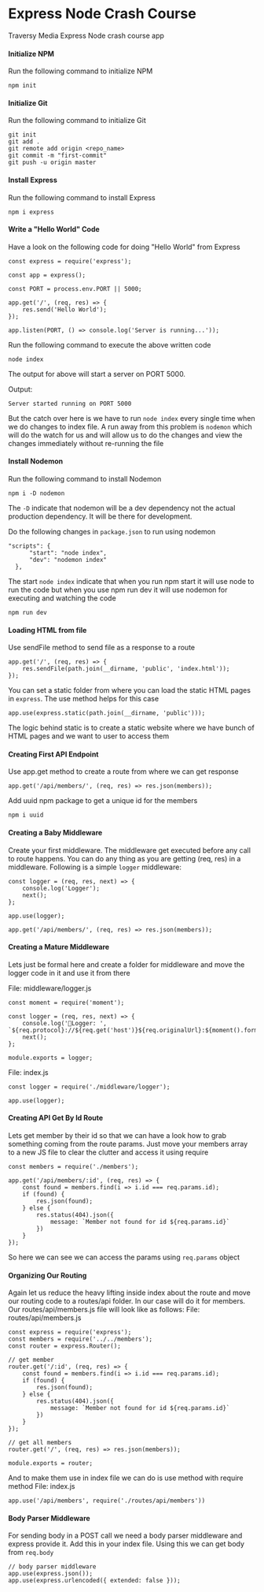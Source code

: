 # Express Node Crash Course

Traversy Media Express Node crash course app

#### Initialize NPM
Run the following command to initialize NPM
```
npm init
```

#### Initialize Git
Run the following command to initialize Git
```
git init
git add .
git remote add origin <repo_name>
git commit -m "first-commit"
git push -u origin master
```

#### Install Express
Run the following command to install Express
```
npm i express
```

#### Write a "Hello World" Code
Have a look on the following code for doing "Hello World" from Express
```
const express = require('express');

const app = express();

const PORT = process.env.PORT || 5000;

app.get('/', (req, res) => {
    res.send('Hello World');
});

app.listen(PORT, () => console.log('Server is running...'));
```
Run the following command to execute the above written code
```
node index
```
The output for above will start a server on PORT 5000. 

Output:
```
Server started running on PORT 5000
```
But the catch over here is we have to run `node index` every single time when we do changes to index file. A run away from this problem is `nodemon` which will do the watch for us and will allow us to do the changes and view the changes immediately without re-running the file

#### Install Nodemon
Run the following command to install Nodemon
```
npm i -D nodemon
```
The `-D` indicate that nodemon will be a dev dependency not the actual production dependency. It will be there for development.

Do the following changes in `package.json` to run using nodemon
```
"scripts": {
      "start": "node index",
      "dev": "nodemon index"
  },
```
The start `node index` indicate that when you run npm start it will use node to run the code but when you use npm run dev it will use nodemon for executing and watching the code
```
npm run dev
```

#### Loading HTML from file
Use sendFile method to send file as a response to a route
```
app.get('/', (req, res) => {
    res.sendFile(path.join(__dirname, 'public', 'index.html'));
});
```
You can set a static folder from where you can load the static HTML pages in `express`. The use method helps for this case
```
app.use(express.static(path.join(__dirname, 'public')));
```
The logic behind static is to create a static website where we have bunch of HTML pages and we want to user to access them

#### Creating First API Endpoint
Use app.get method to create a route from where we can get response
```
app.get('/api/members/', (req, res) => res.json(members));
```
Add uuid npm package to get a unique id for the members
```
npm i uuid
```

#### Creating a Baby Middleware
Create your first middleware. The middleware get executed before any call to route happens. You can do any thing as you are getting (req, res) in a middleware. Following is a simple `logger` middleware:
```
const logger = (req, res, next) => {
    console.log('Logger');
    next();
};

app.use(logger);

app.get('/api/members/', (req, res) => res.json(members));
```

#### Creating a Mature Middleware
Lets just be formal here and create a folder for middleware and move the logger code in it and use it from there

File: middleware/logger.js
```
const moment = require('moment');

const logger = (req, res, next) => {
    console.log('🌼Logger: ', `${req.protocol}://${req.get('host')}${req.originalUrl}:${moment().format()}`);
    next();
};

module.exports = logger;
```
File: index.js
```
const logger = require('./middleware/logger');

app.use(logger);
```

#### Creating API Get By Id Route
Lets get member by their id so that we can have a look how to grab something coming from the route params. Just move your members array to a new JS file to clear the clutter and access it using require
```
const members = require('./members');

app.get('/api/members/:id', (req, res) => {
    const found = members.find(i => i.id === req.params.id);
    if (found) {
        res.json(found);
    } else {
        res.status(404).json({
            message: `Member not found for id ${req.params.id}`
        })
    }
});
```
So here we can see we can access the params using `req.params` object

#### Organizing Our Routing
Again let us reduce the heavy lifting inside index about the route and move our routing code to a routes/api folder. In our case will do it for members. Our routes/api/members.js file will look like as follows:
File: routes/api/members.js
```
const express = require('express');
const members = require('../../members');
const router = express.Router();

// get member
router.get('/:id', (req, res) => {
    const found = members.find(i => i.id === req.params.id);
    if (found) {
        res.json(found);
    } else {
        res.status(404).json({
            message: `Member not found for id ${req.params.id}`
        })
    }
});

// get all members
router.get('/', (req, res) => res.json(members));

module.exports = router;
```
And to make them use in index file we can do is use method with require method
File: index.js
```
app.use('/api/members', require('./routes/api/members'))
```

#### Body Parser Middleware
For sending body in a POST call we need a body parser middleware and express provide it. Add this in your index file. Using this we can get body from `req.body`
```
// body parser middleware
app.use(express.json());
app.use(express.urlencoded({ extended: false }));
```